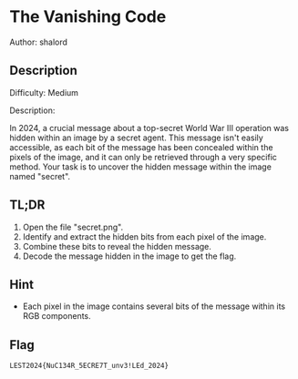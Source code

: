 # The Vanishing Code

Author: shalord

## Description

Difficulty: Medium

Description:

In 2024, a crucial message about a top-secret World War III operation was hidden within an image by a secret agent. This message isn't easily accessible, as each bit of the message has been concealed within the pixels of the image, and it can only be retrieved through a very specific method. Your task is to uncover the hidden message within the image named "secret".

## TL;DR

1. Open the file "secret.png".
2. Identify and extract the hidden bits from each pixel of the image.
3. Combine these bits to reveal the hidden message.
4. Decode the message hidden in the image to get the flag.

## Hint

- Each pixel in the image contains several bits of the message within its RGB components.

## Flag

```
LEST2024{NuC134R_5ECRE7T_unv3!LEd_2024}
```
